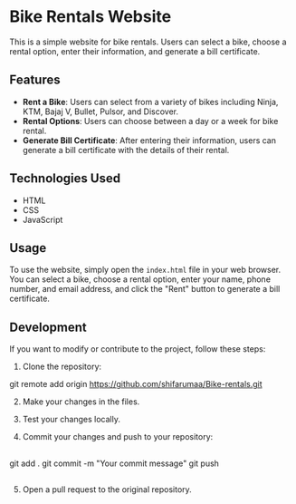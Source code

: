 # Bike Rentals Website

This is a simple website for bike rentals. Users can select a bike, choose a rental option, enter their information, and generate a bill certificate.

## Features

- **Rent a Bike**: Users can select from a variety of bikes including Ninja, KTM, Bajaj V, Bullet, Pulsor, and Discover.
- **Rental Options**: Users can choose between a day or a week for bike rental.
- **Generate Bill Certificate**: After entering their information, users can generate a bill certificate with the details of their rental.

## Technologies Used

- HTML
- CSS
- JavaScript

## Usage

To use the website, simply open the `index.html` file in your web browser. You can select a bike, choose a rental option, enter your name, phone number, and email address, and click the "Rent" button to generate a bill certificate.

## Development

If you want to modify or contribute to the project, follow these steps:

1. Clone the repository:

git remote add origin https://github.com/shifarumaa/Bike-rentals.git


2. Make your changes in the files.

3. Test your changes locally.

4. Commit your changes and push to your repository:

##
git add .
git commit -m "Your commit message"
git push

##

5. Open a pull request to the original repository.

